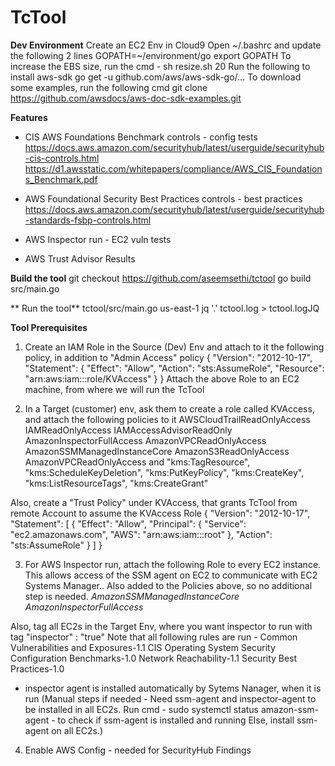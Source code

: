 # TcTool

**Dev Environment**
Create an EC2 Env in Cloud9
Open ~/.bashrc and update the following 2 lines
    GOPATH=~/environment/go
    export GOPATH
To increase the EBS size, run the cmd - sh resize.sh 20
Run the following to install aws-sdk
    go get -u github.com/aws/aws-sdk-go/...
To download some examples, run the following cmd
    git clone https://github.com/awsdocs/aws-doc-sdk-examples.git

**Features**
- CIS AWS Foundations Benchmark controls - config tests
https://docs.aws.amazon.com/securityhub/latest/userguide/securityhub-cis-controls.html
https://d1.awsstatic.com/whitepapers/compliance/AWS_CIS_Foundations_Benchmark.pdf

- AWS Foundational Security Best Practices controls - best practices
https://docs.aws.amazon.com/securityhub/latest/userguide/securityhub-standards-fsbp-controls.html

- AWS Inspector run - EC2 vuln tests

- AWS Trust Advisor Results

**Build the tool**
git checkout https://github.com/aseemsethi/tctool
go build src/main.go

** Run the tool**
tctool/src/main.go us-east-1 <Accountid>
jq '.' tctool.log > tctool.logJQ

**Tool Prerequisites**
1) Create an IAM Role in the Source (Dev) Env and attach to it the following policy, in addition to "Admin Access" policy
{
    "Version": "2012-10-17",
    "Statement": {
        "Effect": "Allow",
        "Action": "sts:AssumeRole",
        "Resource": "arn:aws:iam::<targetarn>:role/KVAccess"
    }
}
Attach the above Role to an EC2 machine, from where we will run the TcTool

2) In a Target (customer) env, ask them to create a role called KVAccess, and attach the following policies to it
                AWSCloudTrailReadOnlyAccess
                IAMReadOnlyAccess
                IAMAccessAdvisorReadOnly
                AmazonInspectorFullAccess
                AmazonVPCReadOnlyAccess
                AmazonSSMManagedInstanceCore
                AmazonS3ReadOnlyAccess
                AmazonVPCReadOnlyAccess
and
                "kms:TagResource",
                "kms:ScheduleKeyDeletion",
                "kms:PutKeyPolicy",
                "kms:CreateKey",
                "kms:ListResourceTags",
                "kms:CreateGrant"

Also, create a "Trust Policy" under KVAccess, that grants TcTool from remote Account to assume the KVAccess Role
{
  "Version": "2012-10-17",
  "Statement": [
    {
      "Effect": "Allow",
      "Principal": {
        "Service": "ec2.amazonaws.com",
        "AWS": "arn:aws:iam::<tctool account>:root"
      },
      "Action": "sts:AssumeRole"
    }
  ]
}

3) For AWS Inspector run, attach the following Role to every EC2 instance. This
allows access of the SSM agent on EC2 to communicate with EC2 Systems Manager..
Also added to the Policies above, so no additional step is needed.
_AmazonSSMManagedInstanceCore_
_AmazonInspectorFullAccess_

Also, tag all EC2s in the Target Env, where you want inspector to run with tag "inspector" : "true"
Note that all following rules are run - 
Common Vulnerabilities and Exposures-1.1
CIS Operating System Security Configuration Benchmarks-1.0
Network Reachability-1.1
Security Best Practices-1.0

- inspector agent is installed automatically by Sytems Nanager, when it is run
(Manual steps if needed - Need ssm-agent and inspector-agent to be installed in all EC2s.
Run cmd - sudo systemctl status amazon-ssm-agent - to check if ssm-agent is installed and running
Else, install ssm-agent on all EC2s.)


4) Enable AWS Config - needed for SecurityHub Findings
